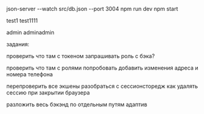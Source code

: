 json-server --watch src/db.json --port 3004
npm run dev
npm start

test1
test1111

admin
adminadmin

задания:


проверить что там с токеном
запрашивать роль с бэка?

проверить что там с ролями попробовать добавить изменения адреса и номера телефона

перепроверить все экшены
разобраться с сессионсторедж
как удалять сессию при закрытии браузера


<!-- приватные страницы спросить ссылку на видеозвонок// решил не делать. не интересно -->
разложить весь бэкэнд по отдельным путям
адаптив
